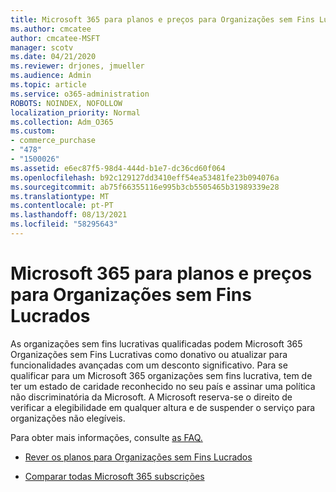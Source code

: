 ```yaml
---
title: Microsoft 365 para planos e preços para Organizações sem Fins Lucrados
ms.author: cmcatee
author: cmcatee-MSFT
manager: scotv
ms.date: 04/21/2020
ms.reviewer: drjones, jmueller
ms.audience: Admin
ms.topic: article
ms.service: o365-administration
ROBOTS: NOINDEX, NOFOLLOW
localization_priority: Normal
ms.collection: Adm_O365
ms.custom:
- commerce_purchase
- "478"
- "1500026"
ms.assetid: e6ec87f5-98d4-444d-b1e7-dc36cd60f064
ms.openlocfilehash: b92c129127dd3410eff54ea53481fe23b094076a
ms.sourcegitcommit: ab75f66355116e995b3cb5505465b31989339e28
ms.translationtype: MT
ms.contentlocale: pt-PT
ms.lasthandoff: 08/13/2021
ms.locfileid: "58295643"
---
```

# <a name="microsoft-365-for-nonprofit-plans-and-pricing"></a>Microsoft 365 para planos e preços para Organizações sem Fins Lucrados

As organizações sem fins lucrativas qualificadas podem Microsoft 365 Organizações sem Fins Lucrativas como donativo ou atualizar para funcionalidades avançadas com um desconto significativo. Para se qualificar para um Microsoft 365 organizações sem [](https://go.microsoft.com/fwlink/p/?LinkID=330253) fins lucrativa, tem de ter um estado de caridade reconhecido no seu país e assinar uma política não discriminatória da Microsoft. A Microsoft reserva-se o direito de verificar a elegibilidade em qualquer altura e de suspender o serviço para organizações não elegíveis.
  
Para obter mais informações, consulte [as FAQ.](https://products.office.com/nonprofit/office-365-nonprofit)
  
- [Rever os planos para Organizações sem Fins Lucrados](https://products.office.com/nonprofit/office-365-nonprofit-plans-and-pricing?tab=1)

- [Comparar todas Microsoft 365 subscrições](https://products.office.com/business/compare-more-office-365-for-business-plans)